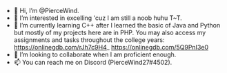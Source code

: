 - 👋 Hi, I’m @PierceWind.
- 👀 I’m interested in excelling 'cuz I am still a noob huhu T~T.
- 🌱 I’m currently learning C++ after I learned the basic of Java and Python but mostly of my projects here are in PHP. You may also access my assignments and tasks throughout the college years: https://onlinegdb.com/rJh7c9H4_
https://onlinegdb.com/5Q9PnI3e0
- 💞️ I’m looking to collaborate when I am proficient enough.
- 📫 You can reach me on Discord (PierceWind27#4502).

<!---
PierceWind/PierceWind is a ✨ special ✨ repository because its `README.md` (this file) appears on your GitHub profile.
You can click the Preview link to take a look at your changes.
--->
